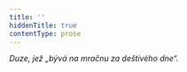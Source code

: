 ```yaml
---
title: ''
hiddenTitle: true
contentType: prose
---
```


<section>

_Duze, jež „bývá na mračnu za deštivého dne“._

</section>
